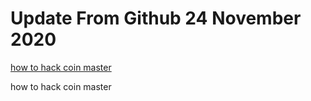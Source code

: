 # Update From Github 24 November 2020

[how to hack coin master](https://1coinmasterofficial.blogspot.com)
      
how to hack coin master
